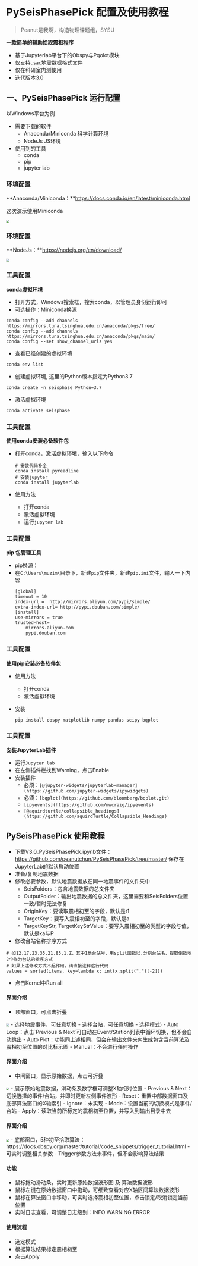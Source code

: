 # **PySeisPhasePick** 配置及使用教程
> Peanut是我啊，构造物理课题组，SYSU

**一款简单的辅助拾取震相程序**

- 基于Jupyterlab平台下的Obspy与Pqolot模块
- 仅支持`.sac`地震数据格式文件
- 仅在科研室内测使用
- 迭代版本3.0



## 一、PySeisPhasePick 运行配置
以Windows平台为例
- 需要下载的软件
    - Anaconda/Miniconda 科学计算环境
    - NodeJs JS环境
- 使用到的工具
    - conda
    - pip
    - jupyter lab

### 环境配置
**Anaconda/Miniconda：**https://docs.conda.io/en/latest/miniconda.html

这次演示使用Miniconda

<img src="figure\miniconda下载页面.png"  style="zoom:50%;" />

### 环境配置
**NodeJs：**https://nodejs.org/en/download/

<img src="figure\nodejs下载页面.png"  style="zoom:50%;" />

### 工具配置
**conda虚拟环境**

- 打开方式，Windows搜索框，搜索conda，以管理员身份运行即可
- 可选操作：Miniconda换源
```
conda config --add channels https://mirrors.tuna.tsinghua.edu.cn/anaconda/pkgs/free/
conda config --add channels https://mirrors.tuna.tsinghua.edu.cn/anaconda/pkgs/main/
conda config --set show_channel_urls yes
```

- 查看已经创建的虚拟环境
```
conda env list
```

- 创建虚拟环境, 这里的Python版本指定为Python3.7
```
conda create -n seisphase Python=3.7
```

- 激活虚拟环境
```
conda activate seisphase
```


### 工具配置
**使用conda安装必备软件包**
- 打开conda，激活虚拟环境，输入以下命令

    ```
    # 安装代码补全
    conda install pyreadline
    # 安装jupyter
    conda install jupyterlab
    ```
- 使用方法
    - 打开conda
    - 激活虚拟环境
    - 运行`jupyter lab`

### 工具配置
**pip 包管理工具**

- pip换源：
- 在`C:\Users\muzim\`目录下，新建`pip`文件夹，新建`pip.ini`文件，输入一下内容
    ```
    [global]
    timeout = 10
    index-url =  http://mirrors.aliyun.com/pypi/simple/
    extra-index-url= http://pypi.douban.com/simple/ 
    [install]
    use-mirrors = true  
    trusted-host=
        mirrors.aliyun.com
        pypi.douban.com
    ```


### 工具配置
**使用pip安装必备软件包**
- 使用方法
    - 打开conda
    - 激活虚拟环境
- 安装

    ```
    pip install obspy matplotlib numpy pandas scipy bqplot
    ```


### 工具配置
**安装JupyterLab插件**
- 运行`Jupyter lab`
- 在左侧插件栏找到Warning，点击Enable
- 安装插件
    - 必须：`[@jupyter-widgets/jupyterlab-manager](https://github.com/jupyter-widgets/ipywidgets)`
    - 必须：`[bqplot](https://github.com/bloomberg/bqplot.git)`
    - `[ipyevents](https://github.com/mwcraig/ipyevents)`
    - `[@aquirdturtle/collapsible_headings](https://github.com/aquirdTurtle/Collapsible_Headings)`

## PySeisPhasePick 使用教程
- 下载V3.0_PySeisPhasePick.ipynb文件：https://github.com/peanutchun/PySeisPhasePick/tree/master/ 保存在JupyterLab的默认启动位置
- 准备/复制地震数据
- 修改必要参数，默认地震数据放在同一地震事件的文件夹中
    - SeisFolders：包含地震数据的总文件夹
    - OutputFolder：输出地震数据的总文件夹，这里需要和SeisFolders位置一致/暂时无法修复
    - OriginKey：要读取震相初至的字段，默认是t1
    - TargetKey：要写入震相初至的字段，默认是a
    - TargetKeyStr, TargetKeyStrValue：要写入震相初至的类型的字段与值，默认是ka与P
- 修改台站名称排序方式
```
# 如12.17.23.35.21.85.1.Z，其中1是台站号，用split函数以.分割台站名，提取倒数地2个作为台站的排序方式
# 如果上述修改方式不起作用，请直接注释这行代码
values = sorted(items, key=lambda x: int(x.split(".")[-2]))
```

- 点击Kernel中Run all

#### 界面介绍
- 顶部窗口，可点击折叠
<img src="figure\选择窗口.gif"  style="zoom:50%;" />
- 选择地震事件，可任意切换
- 选择台站，可任意切换
- 选择模式)
    - Auto Loop：点击`Previous & Next`可自动在Event/Station列表中循环切换，但不会自动跳出
    - Auto Plot：功能同上述相同，但会在输出文件夹内生成包含当前算法及震相初至位置的对比标示图
    - Manual：不会进行任何操作

#### 界面介绍
- 中间窗口，显示原始数据，点击可折叠
<img src="figure\展示数据.gif"  style="zoom:50%;" />
- 展示原始地震数据，滑动条及数字框可调整X轴相对位置
- Previous & Next： 切换选择的事件/台站，并即时更新左侧事件波形
- Reset：重置中部数据窗口及底部算法窗口的X轴索引
- Ignore：未实现
- Mode：设置当前的切换模式是事件/台站
- Apply：读取当前所标定的震相初至位置，并写入到输出目录中去
  

#### 界面介绍
<img src="figure\调整算法.gif"  style="zoom:50%;" />
- 底部窗口，5种初至拾取算法：https://docs.obspy.org/master/tutorial/code_snippets/trigger_tutorial.html
- 可实时调整相关参数
- Trigger参数方法未事件，但不会影响算法结果

#### 功能
- 鼠标拖动滑动条，实时更新原始数据波形图 及 算法数据波形
- 鼠标左键在原始数据窗口中拖动，可细致查看对应X轴区间算法数据波形
- 鼠标在算法窗口中移动，可实时选择震相初至位置，点击锁定/取消锁定当前位置
- 实时日志查看，可调整日志级别：INFO WARNING ERROR

#### 使用流程
- 选定模式
- 根据算法结果标定震相初至
- 点击Apply
